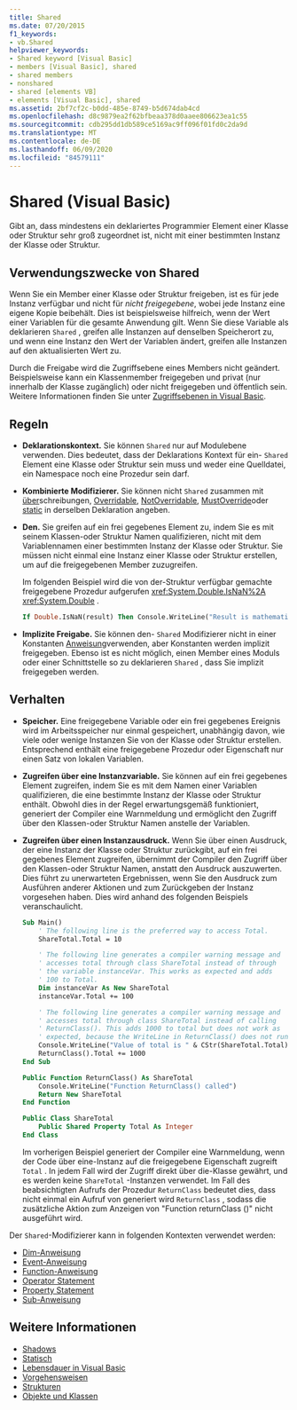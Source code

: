 ```yaml
---
title: Shared
ms.date: 07/20/2015
f1_keywords:
- vb.Shared
helpviewer_keywords:
- Shared keyword [Visual Basic]
- members [Visual Basic], shared
- shared members
- nonshared
- shared [elements VB]
- elements [Visual Basic], shared
ms.assetid: 2bf7cf2c-b0dd-485e-8749-b5d674dab4cd
ms.openlocfilehash: d8c9879ea2f62bfbeaa378d0aaee806623ea1c55
ms.sourcegitcommit: cdb295dd1db589ce5169ac9ff096f01fd0c2da9d
ms.translationtype: MT
ms.contentlocale: de-DE
ms.lasthandoff: 06/09/2020
ms.locfileid: "84579111"
---
```

# <a name="shared-visual-basic"></a>Shared (Visual Basic)

Gibt an, dass mindestens ein deklariertes Programmier Element einer Klasse oder Struktur sehr groß zugeordnet ist, nicht mit einer bestimmten Instanz der Klasse oder Struktur.

## <a name="when-to-use-shared"></a>Verwendungszwecke von Shared

Wenn Sie ein Member einer Klasse oder Struktur freigeben, ist es für jede Instanz verfügbar und nicht für *nicht freigegebene*, wobei jede Instanz eine eigene Kopie beibehält. Dies ist beispielsweise hilfreich, wenn der Wert einer Variablen für die gesamte Anwendung gilt. Wenn Sie diese Variable als deklarieren `Shared` , greifen alle Instanzen auf denselben Speicherort zu, und wenn eine Instanz den Wert der Variablen ändert, greifen alle Instanzen auf den aktualisierten Wert zu.

Durch die Freigabe wird die Zugriffsebene eines Members nicht geändert. Beispielsweise kann ein Klassenmember freigegeben und privat (nur innerhalb der Klasse zugänglich) oder nicht freigegeben und öffentlich sein. Weitere Informationen finden Sie unter [Zugriffsebenen in Visual Basic](../../programming-guide/language-features/declared-elements/access-levels.md).

## <a name="rules"></a>Regeln

- **Deklarationskontext.** Sie können `Shared` nur auf Modulebene verwenden. Dies bedeutet, dass der Deklarations Kontext für ein- `Shared` Element eine Klasse oder Struktur sein muss und weder eine Quelldatei, ein Namespace noch eine Prozedur sein darf.

- **Kombinierte Modifizierer.** Sie können nicht `Shared` zusammen mit [über](overrides.md)schreibungen, [Overridable](overridable.md), [NotOverridable](notoverridable.md), [MustOverride](mustoverride.md)oder [static](static.md) in derselben Deklaration angeben.

- **Den.** Sie greifen auf ein frei gegebenes Element zu, indem Sie es mit seinem Klassen-oder Struktur Namen qualifizieren, nicht mit dem Variablennamen einer bestimmten Instanz der Klasse oder Struktur. Sie müssen nicht einmal eine Instanz einer Klasse oder Struktur erstellen, um auf die freigegebenen Member zuzugreifen.

     Im folgenden Beispiel wird die von der-Struktur verfügbar gemachte freigegebene Prozedur aufgerufen <xref:System.Double.IsNaN%2A> <xref:System.Double> .

     ```vb
     If Double.IsNaN(result) Then Console.WriteLine("Result is mathematically undefined.")
     ```

- **Implizite Freigabe.** Sie können den- `Shared` Modifizierer nicht in einer Konstanten [Anweisung](../statements/const-statement.md)verwenden, aber Konstanten werden implizit freigegeben. Ebenso ist es nicht möglich, einen Member eines Moduls oder einer Schnittstelle so zu deklarieren `Shared` , dass Sie implizit freigegeben werden.

## <a name="behavior"></a>Verhalten

- **Speicher.** Eine freigegebene Variable oder ein frei gegebenes Ereignis wird im Arbeitsspeicher nur einmal gespeichert, unabhängig davon, wie viele oder wenige Instanzen Sie von der Klasse oder Struktur erstellen. Entsprechend enthält eine freigegebene Prozedur oder Eigenschaft nur einen Satz von lokalen Variablen.

- **Zugreifen über eine Instanzvariable.** Sie können auf ein frei gegebenes Element zugreifen, indem Sie es mit dem Namen einer Variablen qualifizieren, die eine bestimmte Instanz der Klasse oder Struktur enthält. Obwohl dies in der Regel erwartungsgemäß funktioniert, generiert der Compiler eine Warnmeldung und ermöglicht den Zugriff über den Klassen-oder Struktur Namen anstelle der Variablen.

- **Zugreifen über einen Instanzausdruck.** Wenn Sie über einen Ausdruck, der eine Instanz der Klasse oder Struktur zurückgibt, auf ein frei gegebenes Element zugreifen, übernimmt der Compiler den Zugriff über den Klassen-oder Struktur Namen, anstatt den Ausdruck auszuwerten. Dies führt zu unerwarteten Ergebnissen, wenn Sie den Ausdruck zum Ausführen anderer Aktionen und zum Zurückgeben der Instanz vorgesehen haben. Dies wird anhand des folgenden Beispiels veranschaulicht.
  
    ```vb
    Sub Main()
        ' The following line is the preferred way to access Total.
        ShareTotal.Total = 10

        ' The following line generates a compiler warning message and
        ' accesses total through class ShareTotal instead of through
        ' the variable instanceVar. This works as expected and adds
        ' 100 to Total.
        Dim instanceVar As New ShareTotal
        instanceVar.Total += 100

        ' The following line generates a compiler warning message and
        ' accesses total through class ShareTotal instead of calling
        ' ReturnClass(). This adds 1000 to total but does not work as
        ' expected, because the WriteLine in ReturnClass() does not run.
        Console.WriteLine("Value of total is " & CStr(ShareTotal.Total))
        ReturnClass().Total += 1000
    End Sub

    Public Function ReturnClass() As ShareTotal
        Console.WriteLine("Function ReturnClass() called")
        Return New ShareTotal
    End Function

    Public Class ShareTotal
        Public Shared Property Total As Integer
    End Class
    ```

     Im vorherigen Beispiel generiert der Compiler eine Warnmeldung, wenn der Code über eine-Instanz auf die freigegebene Eigenschaft zugreift `Total` . In jedem Fall wird der Zugriff direkt über die-Klasse gewährt, und es werden keine `ShareTotal` -Instanzen verwendet. Im Fall des beabsichtigten Aufrufs der Prozedur `ReturnClass` bedeutet dies, dass nicht einmal ein Aufruf von generiert wird `ReturnClass` , sodass die zusätzliche Aktion zum Anzeigen von "Function returnClass ()" nicht ausgeführt wird.

Der `Shared`-Modifizierer kann in folgenden Kontexten verwendet werden:

- [Dim-Anweisung](../statements/dim-statement.md)
- [Event-Anweisung](../statements/event-statement.md)
- [Function-Anweisung](../statements/function-statement.md)
- [Operator Statement](../statements/operator-statement.md)
- [Property Statement](../statements/property-statement.md)
- [Sub-Anweisung](../statements/sub-statement.md)
  
## <a name="see-also"></a>Weitere Informationen

- [Shadows](shadows.md)
- [Statisch](static.md)
- [Lebensdauer in Visual Basic](../../programming-guide/language-features/declared-elements/lifetime.md)
- [Vorgehensweisen](../../programming-guide/language-features/procedures/index.md)
- [Strukturen](../../programming-guide/language-features/data-types/structures.md)
- [Objekte und Klassen](../../programming-guide/language-features/objects-and-classes/index.md)
